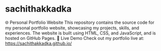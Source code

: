 # sachithakkadka
🌐 Personal Portfolio Website This repository contains the source code for my personal portfolio website, showcasing my projects, skills, and experiences. The website is built using HTML, CSS, and JavaScript, and is hosted on GitHub Pages. 🚀 Live Demo Check out my portfolio live at: https://sachithakkadka.github.io/ 
